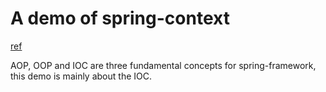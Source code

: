 # A demo of spring-context

[ref](https://www.marcobehler.com/guides/spring-framework)


AOP, OOP and IOC are three fundamental concepts for spring-framework, this demo is mainly about the IOC.


